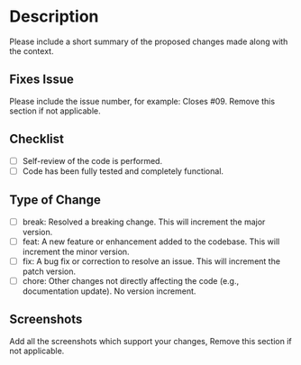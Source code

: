 # Description
Please include a short summary of the proposed changes made along with the context.

## Fixes Issue
Please include the issue number, for example: Closes #09. Remove this section if not applicable.

## Checklist
- [ ] Self-review of the code is performed.
- [ ] Code has been fully tested and completely functional.

## Type of Change
- [ ] break: Resolved a breaking change. This will increment the major version.
- [ ] feat: A new feature or enhancement added to the codebase. This will increment the minor version.
- [ ] fix: A bug fix or correction to resolve an issue. This will increment the patch version.
- [ ] chore: Other changes not directly affecting the code (e.g., documentation update). No version increment.

## Screenshots
Add all the screenshots which support your changes, Remove this section if not applicable.
